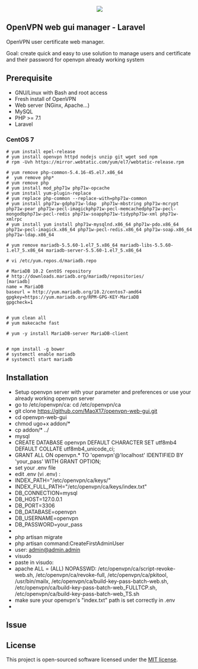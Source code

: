 <p align="center"><img src="https://laravel.com/assets/img/components/logo-laravel.svg"></p>

## OpenVPN web gui manager - Laravel

OpenVPN user certificate web manager.

Goal: create quick and easy to use solution to manage users and certificate and their password for openvpn already working system

## Prerequisite

* GNU/Linux with Bash and root access
* Fresh install of OpenVPN
* Web server (NGinx, Apache...)
* MySQL
* PHP >= 7.1
* Laravel

### CentOS 7
````
# yum install epel-release
# yum install openvpn httpd nodejs unzip git wget sed npm
# rpm -Uvh https://mirror.webtatic.com/yum/el7/webtatic-release.rpm

# yum remove php-common-5.4.16-45.el7.x86_64
#  yum remove php*
# yum remove php
# yum install mod_php71w php71w-opcache
# yum install yum-plugin-replace
# yum replace php-common --replace-with=php71w-common
# yum install php71w-gdphp71w-ldap  php71w-mbstring php71w-mcrypt php71w-pear php71w-pecl-imagickphp71w-pecl-memcachedphp71w-pecl-mongodbphp71w-pecl-redis php71w-soapphp71w-tidyphp71w-xml php71w-xmlrpc
# yum install yum install php71w-mysqlnd.x86_64 php71w-pdo.x86_64 php71w-pecl-imagick.x86_64 php71w-pecl-redis.x86_64 php71w-soap.x86_64 php71w-ldap.x86_64

# yum remove mariadb-5.5.60-1.el7_5.x86_64 mariadb-libs-5.5.60-1.el7_5.x86_64 mariadb-server-5.5.60-1.el7_5.x86_64
  
# vi /etc/yum.repos.d/mariadb.repo

# MariaDB 10.2 CentOS repository
# http://downloads.mariadb.org/mariadb/repositories/
[mariadb]
name = MariaDB
baseurl = http://yum.mariadb.org/10.2/centos7-amd64
gpgkey=https://yum.mariadb.org/RPM-GPG-KEY-MariaDB
gpgcheck=1


# yum clean all
# yum makecache fast

# yum -y install MariaDB-server MariaDB-client


# npm install -g bower
# systemctl enable mariadb
# systemctl start mariadb
````


## Installation

* Setup openvpn server with your parameter and preferences or use your already working openvpn server
* go to /etc/openvpn/ca: cd /etc/openvpn/ca
* git clone https://github.com/MaoX17/openvpn-web-gui.git
* cd openvpn-web-gui
* chmod ugo+x addon/*
* cp addon/* ../
* mysql
* CREATE DATABASE openvpn DEFAULT CHARACTER SET utf8mb4 DEFAULT COLLATE utf8mb4_unicode_ci;
* GRANT ALL ON openvpn.* TO 'openvpn'@'localhost'  IDENTIFIED BY 'your_pass' WITH GRANT OPTION;
* set your .env file
* edit .env  (vi .env) :
* INDEX_PATH="/etc/openvpn/ca/keys/"
* INDEX_FULL_PATH="/etc/openvpn/ca/keys/index.txt"
* DB_CONNECTION=mysql
* DB_HOST=127.0.0.1
* DB_PORT=3306
* DB_DATABASE=openvpn
* DB_USERNAME=openvpn
* DB_PASSWORD=your_pass
* 
* php artisan migrate
* php artisan command:CreateFirstAdminUser
* user: admin@admin.admin
* visudo
* paste in visudo:
* apache ALL = (ALL) NOPASSWD: /etc/openvpn/ca/script-revoke-web.sh, /etc/openvpn/ca/revoke-full, /etc/openvpn/ca/pkitool, /usr/bin/mailx, /etc/openvpn/ca/build-key-pass-batch-web.sh, /etc/openvpn/ca/build-key-pass-batch-web_FULLTCP.sh, /etc/openvpn/ca/build-key-pass-batch-web_TS.sh
* make sure your openvpn's "index.txt" path is set correctly in .env
* 

## Issue






## License

This project is open-sourced software licensed under the [MIT license](https://opensource.org/licenses/MIT).
